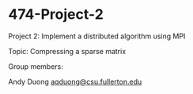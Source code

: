 # 474-Project-2
Project 2: Implement a distributed algorithm using MPI

Topic: Compressing a sparse matrix

Group members:

Andy Duong aqduong@csu.fullerton.edu

